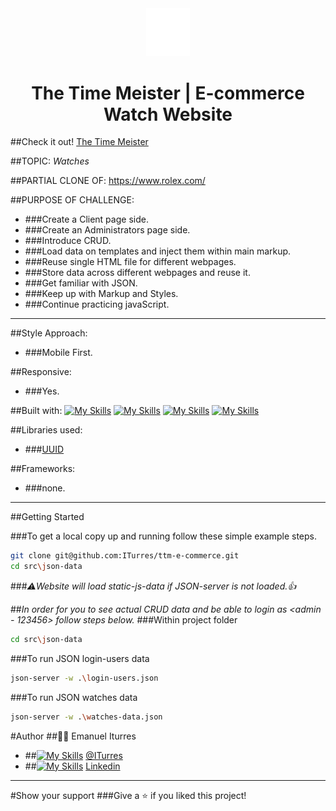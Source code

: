 <div align="center">
<a href="">
  <img alt="the time meister logo" src="/src/assets/media/img/logo/ttm-short-logo-white.png" width="70">
</a>
</div>
<h1 align="center">The Time Meister | E-commerce Watch Website</h1>

##Check it out! [The Time Meister](https://iturres.github.io/ttm-e-commerce/)

##TOPIC: _Watches_

##PARTIAL CLONE OF: https://www.rolex.com/

##PURPOSE OF CHALLENGE:

- ###Create a Client page side.
- ###Create an Administrators page side.
- ###Introduce CRUD.
- ###Load data on templates and inject them within main markup.
- ###Reuse single HTML file for different webpages.
- ###Store data across different webpages and reuse it.
- ###Get familiar with JSON.
- ###Keep up with Markup and Styles.
- ###Continue practicing javaScript.

---

##Style Approach:

- ###Mobile First.

##Responsive:

- ###Yes.

##Built with:
[![My Skills](https://skillicons.dev/icons?i=html)](https://skillicons.dev)
[![My Skills](https://skillicons.dev/icons?i=css)](https://skillicons.dev)
[![My Skills](https://skillicons.dev/icons?i=js)](https://skillicons.dev)
[![My Skills](https://skillicons.dev/icons?i=nodejs)](https://skillicons.dev)

##Libraries used:

- ###[UUID](https://cdnjs.com/libraries/uuid/8.3.2)

##Frameworks:

- ###none.

---

##Getting Started

###To get a local copy up and running follow these simple example steps.

```bash
git clone git@github.com:ITurres/ttm-e-commerce.git
cd src\json-data

```

###_⚠️Website will load static-js-data if JSON-server is not loaded.👍_

##_In order for you to see actual CRUD data and be able to login as <admin - 123456> follow steps below._
###Within project folder

```bash
cd src\json-data

```

###To run JSON login-users data

```bash
json-server -w .\login-users.json

```

###To run JSON watches data

```bash
json-server -w .\watches-data.json

```

#Author
##🙋‍♂️ Emanuel Iturres

- ##[![My Skills](https://skillicons.dev/icons?i=github)](https://skillicons.dev) [@ITurres](https://github.com/ITurres)
- ##[![My Skills](https://skillicons.dev/icons?i=linkedin)](https://skillicons.dev) [Linkedin](https://www.linkedin.com/in/emanuel-iturres/)

---

#Show your support
###Give a ⭐ if you liked this project!
